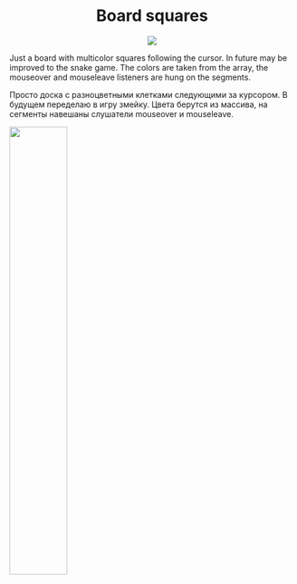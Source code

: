 <h1 align="center">Board squares</h1>
<p align="center">

<img src="https://img.shields.io/badge/madeBy-leningram-blue" >

Just a board with multicolor squares following the cursor. In future may be improved to the snake game.
The colors are taken from the array, the mouseover and mouseleave listeners are hung on the segments.

Просто доска с разноцветными клетками следующими за курсором. В будущем переделаю в игру змейку.
Цвета берутся из массива, на сегменты навешаны слушатели mouseover и mouseleave.

<img src="https://i.ibb.co/P4Zkxn3/bandicam-2021-06-16-11-02-45-682-online-video-cutter-com.gif" width="45%">
